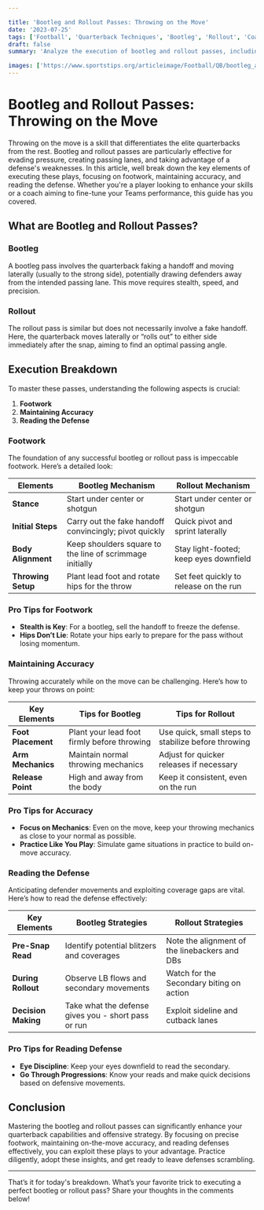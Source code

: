 ```yaml
---

title: 'Bootleg and Rollout Passes: Throwing on the Move'
date: '2023-07-25'
tags: ['Football', 'Quarterback Techniques', 'Bootleg', 'Rollout', 'Coaching Tips', 'Footwork', 'Accuracy', 'Defense Reading']
draft: false
summary: 'Analyze the execution of bootleg and rollout passes, including footwork, maintaining accuracy, and reading the defense. A blend of player knowledge and coaching wisdom to master throwing on the move.'

images: ['https://www.sportstips.org/articleimage/Football/QB/bootleg_and_rollout_passes_throwing_on_the_move.webp']
---
```


# Bootleg and Rollout Passes: Throwing on the Move

Throwing on the move is a skill that differentiates the elite quarterbacks from the rest. Bootleg and rollout passes are particularly effective for evading pressure, creating passing lanes, and taking advantage of a defense's weaknesses. In this article, well break down the key elements of executing these plays, focusing on footwork, maintaining accuracy, and reading the defense. Whether you're a player looking to enhance your skills or a coach aiming to fine-tune your Teams performance, this guide has you covered.

## What are Bootleg and Rollout Passes?

### Bootleg

A bootleg pass involves the quarterback faking a handoff and moving laterally (usually to the strong side), potentially drawing defenders away from the intended passing lane. This move requires stealth, speed, and precision.

### Rollout

The rollout pass is similar but does not necessarily involve a fake handoff. Here, the quarterback moves laterally or “rolls out” to either side immediately after the snap, aiming to find an optimal passing angle.

## Execution Breakdown

To master these passes, understanding the following aspects is crucial:

1. **Footwork**
2. **Maintaining Accuracy**
3. **Reading the Defense**

### Footwork

The foundation of any successful bootleg or rollout pass is impeccable footwork. Here’s a detailed look:

| Elements           | Bootleg Mechanism                                      | Rollout Mechanism                                      |
|--------------------|--------------------------------------------------------|--------------------------------------------------------|
| **Stance**         | Start under center or shotgun                          | Start under center or shotgun                          |
| **Initial Steps**  | Carry out the fake handoff convincingly; pivot quickly | Quick pivot and sprint laterally                        |
| **Body Alignment** | Keep shoulders square to the line of scrimmage initially | Stay light-footed; keep eyes downfield                  |
| **Throwing Setup** | Plant lead foot and rotate hips for the throw           | Set feet quickly to release on the run                  |

### Pro Tips for Footwork

- **Stealth is Key**: For a bootleg, sell the handoff to freeze the defense.
- **Hips Don’t Lie**: Rotate your hips early to prepare for the pass without losing momentum.

### Maintaining Accuracy

Throwing accurately while on the move can be challenging. Here’s how to keep your throws on point:

| Key Elements       | Tips for Bootleg                                 | Tips for Rollout                                |
|--------------------|--------------------------------------------------|-------------------------------------------------|
| **Foot Placement** | Plant your lead foot firmly before throwing      | Use quick, small steps to stabilize before throwing |
| **Arm Mechanics**  | Maintain normal throwing mechanics               | Adjust for quicker releases if necessary           |
| **Release Point**  | High and away from the body                         | Keep it consistent, even on the run                |

### Pro Tips for Accuracy

- **Focus on Mechanics**: Even on the move, keep your throwing mechanics as close to your normal as possible.
- **Practice Like You Play**: Simulate game situations in practice to build on-move accuracy.

### Reading the Defense

Anticipating defender movements and exploiting coverage gaps are vital. Here’s how to read the defense effectively:

| Key Elements       | Bootleg Strategies                            | Rollout Strategies                            |
|--------------------|--------------------------------------------------|-----------------------------------------------|
| **Pre-Snap Read**  | Identify potential blitzers and coverages       | Note the alignment of the linebackers and DBs  |
| **During Rollout** | Observe LB flows and secondary movements        | Watch for the Secondary biting on action       |
| **Decision Making**| Take what the defense gives you - short pass or run | Exploit sideline and cutback lanes             |

### Pro Tips for Reading Defense

- **Eye Discipline**: Keep your eyes downfield to read the secondary.
- **Go Through Progressions**: Know your reads and make quick decisions based on defensive movements.

## Conclusion

Mastering the bootleg and rollout passes can significantly enhance your quarterback capabilities and offensive strategy. By focusing on precise footwork, maintaining on-the-move accuracy, and reading defenses effectively, you can exploit these plays to your advantage. Practice diligently, adopt these insights, and get ready to leave defenses scrambling.

---

That’s it for today's breakdown. What’s your favorite trick to executing a perfect bootleg or rollout pass? Share your thoughts in the comments below!